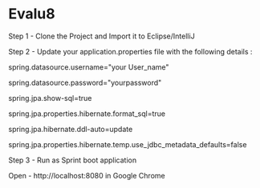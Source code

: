# Evalu8

Step 1 - Clone the Project and Import it to Eclipse/IntelliJ

Step 2 - 
Update your application.properties file with the following details : 

spring.datasource.username="your User_name"

spring.datasource.password="yourpassword"

spring.jpa.show-sql=true

spring.jpa.properties.hibernate.format_sql=true

spring.jpa.hibernate.ddl-auto=update

spring.jpa.properties.hibernate.temp.use_jdbc_metadata_defaults=false

Step 3 - Run as Sprint boot application 

Open - http://localhost:8080 in Google Chrome 


